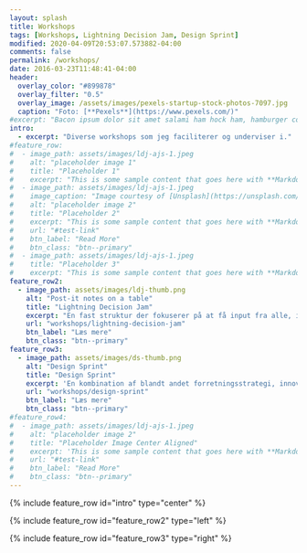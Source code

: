 ```yaml
---
layout: splash
title: Workshops
tags: [Workshops, Lightning Decision Jam, Design Sprint]
modified: 2020-04-09T20:53:07.573882-04:00
comments: false
permalink: /workshops/
date: 2016-03-23T11:48:41-04:00
header:
  overlay_color: "#899878"
  overlay_filter: "0.5"
  overlay_image: /assets/images/pexels-startup-stock-photos-7097.jpg
  caption: "Foto: [**Pexels**](https://www.pexels.com/)"
#excerpt: "Bacon ipsum dolor sit amet salami ham hock ham, hamburger corned beef short ribs kielbasa biltong t-bone drumstick tri-tip tail sirloin pork chop."
intro:
  - excerpt: "Diverse workshops som jeg faciliterer og underviser i."
#feature_row:
#  - image_path: assets/images/ldj-ajs-1.jpeg
#    alt: "placeholder image 1"
#    title: "Placeholder 1"
#    excerpt: "This is some sample content that goes here with **Markdown** formatting."
#  - image_path: assets/images/ldj-ajs-1.jpeg
#    image_caption: "Image courtesy of [Unsplash](https://unsplash.com/)"
#    alt: "placeholder image 2"
#    title: "Placeholder 2"
#    excerpt: "This is some sample content that goes here with **Markdown** formatting."
#    url: "#test-link"
#    btn_label: "Read More"
#    btn_class: "btn--primary"
#  - image_path: assets/images/ldj-ajs-1.jpeg
#    title: "Placeholder 3"
#    excerpt: "This is some sample content that goes here with **Markdown** formatting."
feature_row2:
  - image_path: assets/images/ldj-thumb.png
    alt: "Post-it notes on a table"
    title: "Lightning Decision Jam"
    excerpt: "En fast struktur der fokuserer på at få input fra alle, ikke kun dem der råber højest."
    url: "workshops/lightning-decision-jam"
    btn_label: "Læs mere"
    btn_class: "btn--primary"
feature_row3:
  - image_path: assets/images/ds-thumb.png
    alt: "Design Sprint"
    title: "Design Sprint"
    excerpt: 'En kombination af blandt andet forretningsstrategi, innovation, adfærdsvidenskab og "design thinking". En gennemtestet pakke som et hvert team kan bruge.'
    url: "workshops/design-sprint"
    btn_label: "Læs mere"
    btn_class: "btn--primary"
#feature_row4:
#  - image_path: assets/images/ldj-ajs-1.jpeg
#    alt: "placeholder image 2"
#    title: "Placeholder Image Center Aligned"
#    excerpt: 'This is some sample content that goes here with **Markdown** formatting. Centered with `type="center"`'
#    url: "#test-link"
#    btn_label: "Read More"
#    btn_class: "btn--primary"
---
```


{% include feature_row id="intro" type="center" %}

<!-- {% include feature_row %} -->

{% include feature_row id="feature_row2" type="left" %}

{% include feature_row id="feature_row3" type="right" %}

<!-- {% include feature_row id="feature_row4" type="center" %} -->
